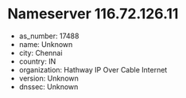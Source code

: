 # Nameserver 116.72.126.11

* as_number: 17488
* name: Unknown
* city: Chennai
* country: IN
* organization: Hathway IP Over Cable Internet
* version: Unknown
* dnssec: Unknown

